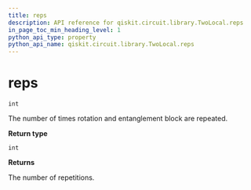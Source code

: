 ```yaml
---
title: reps
description: API reference for qiskit.circuit.library.TwoLocal.reps
in_page_toc_min_heading_level: 1
python_api_type: property
python_api_name: qiskit.circuit.library.TwoLocal.reps
---
```


# reps

<span id="qiskit.circuit.library.TwoLocal.reps" />

`int`

The number of times rotation and entanglement block are repeated.

**Return type**

`int`

**Returns**

The number of repetitions.

